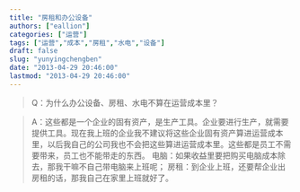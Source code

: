 ```yaml
---
title: "房租和办公设备"
authors: ["eallion"]
categories: ["运营"]
tags: ["运营","成本","房租","水电","设备"]
draft: false
slug: "yunyingchengben"
date: "2013-04-29 20:46:00"
lastmod: "2013-04-29 20:46:00"
---
```


> Q：为什么办公设备、房租、水电不算在运营成本里？

<blockquote>A：这些都是一个企业的固有资产，是生产工具。企业要进行生产，就需要提供工具。现在我上班的企业我不建议将这些企业固有资产算进运营成本里，以后我自己的公司我也不会把这些算进运营成本里。这些都是员工不需要带来，员工也不能带走的东西。
电脑：如果收益里要把购买电脑成本除去，那我干嘛不自己带电脑来上班呢；
房租：到企业上班，还要帮企业出房租的话，那我自己在家里上班就好了。</blockquote>
